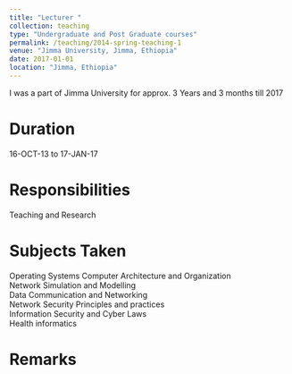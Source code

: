 ```yaml
---
title: "Lecturer "
collection: teaching
type: "Undergraduate and Post Graduate courses"
permalink: /teaching/2014-spring-teaching-1
venue: "Jimma University, Jimma, Ethiopia"
date: 2017-01-01
location: "Jimma, Ethiopia"
---
```


I was a part of Jimma University for approx. 3 Years and 3 months till 2017

Duration
======
16-OCT-13 to 17-JAN-17 

Responsibilities
======
Teaching and Research

Subjects Taken
======
Operating Systems
Computer Architecture and Organization  
Network Simulation and Modelling  
Data Communication and Networking  
Network Security Principles and practices  
Information Security and Cyber Laws  
Health informatics  

Remarks
======
